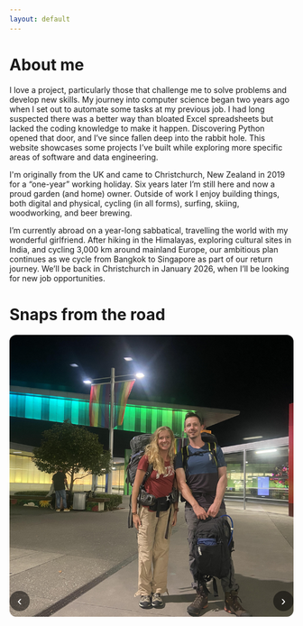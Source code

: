 ```yaml
---
layout: default
---
```


<style>
.image-carousel {
  position: relative;
  width: 100%;
  max-width: 900px;
  margin: 1rem auto;
  overflow: hidden;
  border-radius: 12px;
}

.carousel-container {
  display: flex;
  transition: transform 0.5s ease;
  height: 500px; /* desired height */
}

.carousel-image {
  flex-shrink: 0;
  width: 100%;
  height: 100%;
  object-fit: cover;
  display: block;
}

@media (max-width: 768px) {
  .carousel-container {
    height: 300px;
  }
}

.carousel-controls {
  position: absolute;
  bottom: 10px;
  left: 0;
  width: 100%;
  display: flex;
  justify-content: space-between;
  align-items: center;
  pointer-events: none;
}

.carousel-controls button {
  background: rgba(0, 0, 0, 0.5);
  color: white;
  border: none;
  border-radius: 50%;
  width: 36px;
  height: 36px;
  font-size: 1.5rem;
  cursor: pointer;
  pointer-events: auto;
}

.carousel-dots {
  display: flex;
  gap: 8px;
  justify-content: center;
  pointer-events: auto;
}
</style>

# About me
I love a project, particularly those that challenge me to solve problems and develop new skills. My journey into computer science began two years ago when I set out to automate some tasks at my previous job. I had long suspected there was a better way than bloated Excel spreadsheets but lacked the coding knowledge to make it happen. Discovering Python opened that door, and I’ve since fallen deep into the rabbit hole. This website showcases some projects I’ve built while exploring more specific areas of software and data engineering.

I'm originally from the UK and came to Christchurch, New Zealand in 2019 for a “one-year” working holiday. Six years later I’m still here and now a proud garden (and home) owner. Outside of work I enjoy building things, both digital and physical, cycling (in all forms), surfing, skiing, woodworking, and beer brewing.

I’m currently abroad on a year-long sabbatical, travelling the world with my wonderful girlfriend. After hiking in the Himalayas, exploring cultural sites in India, and cycling 3,000 km around mainland Europe, our ambitious plan continues as we cycle from Bangkok to Singapore as part of our return journey. We’ll be back in Christchurch in January 2026, when I’ll be looking for new job opportunities.

# Snaps from the road
<!-- Image Carousel -->
<div class="image-carousel">
  <div class="carousel-container">
    <img class="carousel-image active" src="/assets/img/image1.jpg" alt="Image 1">
    <img class="carousel-image" src="/assets/img/image2.jpg" alt="Image 2">
    <img class="carousel-image" src="/assets/img/image3.jpg" alt="Image 3">
    <img class="carousel-image" src="/assets/img/image4.jpg" alt="Image 4">
    <img class="carousel-image" src="/assets/img/image5.jpg" alt="Image 5">
    <img class="carousel-image" src="/assets/img/image6.jpg" alt="Image 6">
    <img class="carousel-image" src="/assets/img/image7.jpg" alt="Image 7">
    <img class="carousel-image" src="/assets/img/image8.jpg" alt="Image 8">
    <img class="carousel-image" src="/assets/img/image9.jpg" alt="Image 9">
    <img class="carousel-image" src="/assets/img/image10.jpg" alt="Image 10">
    <img class="carousel-image" src="/assets/img/image11.jpg" alt="Image 11">
  </div>
  <div class="carousel-controls">
    <button class="carousel-prev">‹</button>
    <div class="carousel-dots"></div>
    <button class="carousel-next">›</button>
  </div>
</div>
